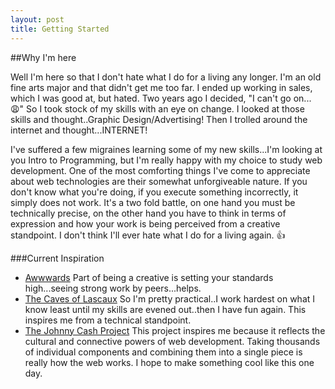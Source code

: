 ```yaml
---
layout: post
title: Getting Started
---
```


##Why I'm here

Well I'm here so that I don't hate what I do for a living any longer.  I'm an old fine arts major and that didn't get me too far.  I ended up working in sales, which I was good at, but hated.  Two years ago I decided, "I can't go on... :weary:"  So I took stock of my skills with an eye on change.  I looked at those skills and thought..Graphic Design/Advertising!  Then I trolled around the internet and thought...INTERNET!  

I've suffered a few migraines learning some of my new skills...I'm looking at you Intro to Programming, but I'm really happy with my choice to study web development.  One of the most comforting things I've come to appreciate about web technologies are their somewhat unforgiveable nature.  If you don't know what you're doing, if you execute something incorrectly, it simply does not work.  It's a two fold battle, on one hand you must be technically precise, on the other hand you have to think in terms of expression and how your work is being perceived from a creative standpoint.  I don't think I'll ever hate what I do for a living again.  :+1:      

###Current Inspiration

- [Awwwards](http://www.awwwards.com/)
Part of being a creative is setting your standards high...seeing strong work by peers...helps.
- [The Caves of Lascaux](http://www.lascaux.culture.fr/?lng=en#/fr/00.xml)
So I'm pretty practical..I work hardest on what I know least until my skills are evened out..then I have fun again.  This inspires me from a technical standpoint.
- [The Johnny Cash Project](http://www.thejohnnycashproject.com/)
This project inspires me because it reflects the cultural and connective powers of web development.  Taking thousands of individual components and combining them into a single piece is really how the web works.  I hope to make something cool like this one day.


